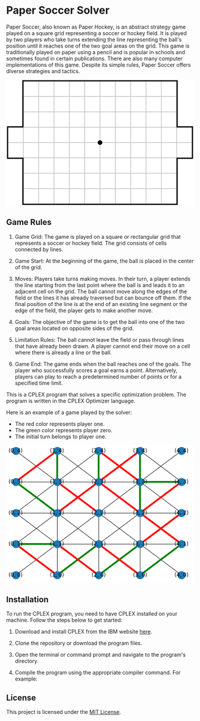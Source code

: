# Paper Soccer Solver

Paper Soccer, also known as Paper Hockey, is an abstract strategy game played on a square grid representing a soccer or hockey field. It is played by two players who take turns extending the line representing the ball's position until it reaches one of the two goal areas on the grid. This game is traditionally played on paper using a pencil and is popular in schools and sometimes found in certain publications. There are also many computer implementations of this game. Despite its simple rules, Paper Soccer offers diverse strategies and tactics.

![Paper Soccer](images/paper_soccer.png)

## Game Rules

1. Game Grid: The game is played on a square or rectangular grid that represents a soccer or hockey field. The grid consists of cells connected by lines.

2. Game Start: At the beginning of the game, the ball is placed in the center of the grid.

3. Moves: Players take turns making moves. In their turn, a player extends the line starting from the last point where the ball is and leads it to an adjacent cell on the grid. The ball cannot move along the edges of the field or the lines it has already traversed but can bounce off them. If the final position of the line is at the end of an existing line segment or the edge of the field, the player gets to make another move.

4. Goals: The objective of the game is to get the ball into one of the two goal areas located on opposite sides of the grid.

5. Limitation Rules: The ball cannot leave the field or pass through lines that have already been drawn. A player cannot end their move on a cell where there is already a line or the ball.

6. Game End: The game ends when the ball reaches one of the goals. The player who successfully scores a goal earns a point. Alternatively, players can play to reach a predetermined number of points or for a specified time limit.


This is a CPLEX program that solves a specific optimization problem. The program is written in the CPLEX Optimizer language.

Here is an example of a game played by the solver:

- The red color represents player one.
- The green color represents player zero.
- The initial turn belongs to player one.

![Example Solution](images/solution.png)


## Installation

To run the CPLEX program, you need to have CPLEX installed on your machine. Follow the steps below to get started:

1. Download and install CPLEX from the IBM website [here](https://www.ibm.com/products/ilog-cplex-optimization-studio).

2. Clone the repository or download the program files.

3. Open the terminal or command prompt and navigate to the program's directory.

4. Compile the program using the appropriate compiler command. For example:


## License

This project is licensed under the [MIT License](license.txt).
